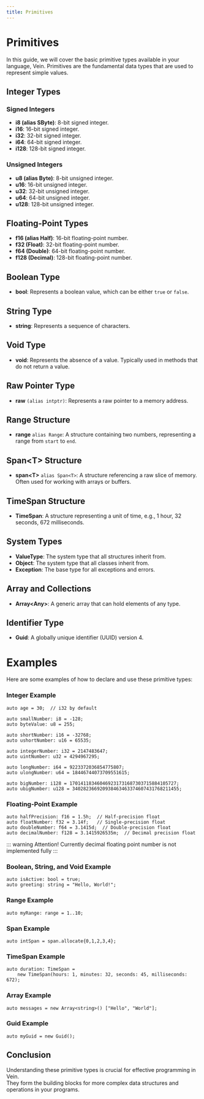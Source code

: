 ```yaml
---
title: Primitives
---
```


# Primitives

In this guide, we will cover the basic primitive types available in your language, Vein. Primitives are the fundamental data types that are used to represent simple values.

## Integer Types

### Signed Integers

- **i8 (alias SByte)**: 8-bit signed integer.
- **i16**: 16-bit signed integer.
- **i32**: 32-bit signed integer.
- **i64**: 64-bit signed integer.
- **i128**: 128-bit signed integer.

### Unsigned Integers

- **u8 (alias Byte)**: 8-bit unsigned integer.
- **u16**: 16-bit unsigned integer.
- **u32**: 32-bit unsigned integer.
- **u64**: 64-bit unsigned integer.
- **u128**: 128-bit unsigned integer.

## Floating-Point Types

- **f16 (alias Half)**: 16-bit floating-point number.
- **f32 (Float)**: 32-bit floating-point number.
- **f64 (Double)**: 64-bit floating-point number.
- **f128 (Decimal)**: 128-bit floating-point number.

## Boolean Type

- **bool**: Represents a boolean value, which can be either `true` or `false`.

## String Type

- **string**: Represents a sequence of characters.

## Void Type

- **void**: Represents the absence of a value. Typically used in methods that do not return a value.

## Raw Pointer Type

- **raw** `(alias intptr)`: Represents a raw pointer to a memory address.

## Range Structure

- **range** `alias Range`: A structure containing two numbers, representing a range from `start` to `end`.

## Span\<T\> Structure

- **span\<T\>** `alias Span<T>`: A structure referencing a raw slice of memory. Often used for working with arrays or buffers.

## TimeSpan Structure

- **TimeSpan**: A structure representing a unit of time, e.g., 1 hour, 32 seconds, 672 milliseconds.

## System Types

- **ValueType**: The system type that all structures inherit from.
- **Object**: The system type that all classes inherit from.
- **Exception**: The base type for all exceptions and errors.

## Array and Collections

- **Array\<Any\>**: A generic array that can hold elements of any type.

## Identifier Type

- **Guid**: A globally unique identifier (UUID) version 4.

# Examples

Here are some examples of how to declare and use these primitive types:

### Integer Example

```vein
auto age = 30;  // i32 by default

auto smallNumber: i8 = -128;
auto byteValue: u8 = 255;

auto shortNumber: i16 = -32768;
auto ushortNumber: u16 = 65535;

auto integerNumber: i32 = 2147483647;
auto uintNumber: u32 = 4294967295;

auto longNumber: i64 = 9223372036854775807;
auto ulongNumber: u64 = 18446744073709551615;

auto bigNumber: i128 = 170141183460469231731687303715884105727;
auto ubigNumber: u128 = 340282366920938463463374607431768211455;
```

### Floating-Point Example

```vein
auto halfPrecision: f16 = 1.5h;  // Half-precision float
auto floatNumber: f32 = 3.14f;   // Single-precision float
auto doubleNumber: f64 = 3.1415d;  // Double-precision float
auto decimalNumber: f128 = 3.1415926535m;  // Decimal precision float
```


::: warning Attention! 
Currently decimal floating point number is not implemented fully
:::


### Boolean, String, and Void Example

```vein
auto isActive: bool = true;
auto greeting: string = "Hello, World!";
```

### Range Example <Badge type="warning" text="experimental" /> <Badge type="danger" text="not fully implemented at the moment" /> 

```vein
auto myRange: range = 1..10;
```

### Span Example  <Badge type="warning" text="experimental" /> <Badge type="danger" text="not fully implemented at the moment" /> 

```vein
auto intSpan = span.allocate{0,1,2,3,4};
```

### TimeSpan Example

```vein
auto duration: TimeSpan = 
    new TimeSpan(hours: 1, minutes: 32, seconds: 45, milliseconds: 672);
```

### Array Example <Badge type="warning" text="experimental" />

```vein
auto messages = new Array<string>() ["Hello", "World"];
```

### Guid Example

```vein
auto myGuid = new Guid();
```

## Conclusion

Understanding these primitive types is crucial for effective programming in Vein.   
They form the building blocks for more complex data structures and operations in your programs. 